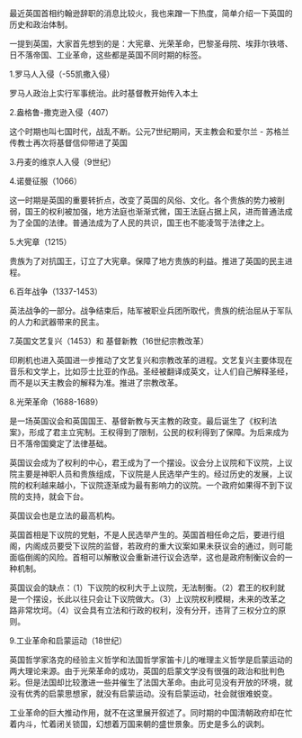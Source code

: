 最近英国首相约翰逊辞职的消息比较火，我也来蹭一下热度，简单介绍一下英国的历史和政治体制。

一提到英国，大家首先想到的是：大宪章、光荣革命，巴黎圣母院、埃菲尔铁塔、日不落帝国、工业革命，这些都是英国不同时期的标签。

1.罗马人入侵（-55凯撒入侵）

罗马人政治上实行军事统治。此时基督教开始传入本土

2.盎格鲁-撒克逊入侵（407）

这个时期也叫七国时代，战乱不断。公元7世纪期间，天主教会和爱尔兰 - 苏格兰传教士再次将基督信仰带进了英国

3.丹麦的维京人入侵（9世纪）

4.诺曼征服（1066）

这一时期是英国的重要转折点，改变了英国的风俗、文化。各个贵族的势力被削弱，国王的权利被加强，地方法庭也渐渐式微，国王法庭占据上风，进而普通法成为了全国的法律。普通法成为了人民的共识，国王也不能凌驾于法律之上。

5.大宪章（1215）

贵族为了对抗国王，订立了大宪章。保障了地方贵族的利益。推进了英国的民主进程。

6.百年战争（1337-1453）

英法战争的一部分。战争结束后，陆军被职业兵团所取代，贵族的统治屈从于军队的人力和武器带来的民主。

7.英国文艺复兴（1453）和 基督新教（16世纪宗教改革）

印刷机也进入英国进一步推动了文艺复兴和宗教改革的进程。文艺复兴主要体现在音乐和文学上，比如莎士比亚的作品。圣经被翻译成英文，让人们自己解释圣经，而不是以天主教会的解释为准。推进了宗教改革。

8.光荣革命（1688-1689）

是一场英国议会和英国国王、基督新教与天主教的政变。最后诞生了《权利法案》，形成了君主立宪制。王权得到了限制，公民的权利得到了保障。为后来成为日不落帝国奠定了法律基础。

英国议会成为了权利的中心，君王成为了一个摆设。议会分上议院和下议院，上议院主要是神职人员和贵族组成，下议院是人民选举产生的。经过历史的发展，上议院的权利越来越小，下议院逐渐成为最有影响力的议院。一个政府如果得不到下议院的支持，就会下台。

英国议会也是立法的最高机构。

英国首相是下议院的党魁，不是人民选举产生的。英国首相任命之后，要进行组阁，内阁成员要受下议院的监督，若政府的重大议案如果未获议会的通过，则可能面临倒阁的风险。首相可以解散议会重新进行议会选举，这也是政府制衡议会的一种机制。

英国议会的缺点：（1）下议院的权利大于上议院，无法制衡。（2）君王的权利就是一个摆设，长此以往只会让下议院做大。（3）上议院权利模糊，未来的改革之路非常坎坷。（4）议会具有立法和行政的权利，没有分开，违背了三权分立的原则。

9.工业革命和启蒙运动（18世纪）

英国哲学家洛克的经验主义哲学和法国哲学家笛卡儿的唯理主义哲学是启蒙运动的两大理论来源。由于光荣革命的成功，英国的启蒙文学没有很强的政治和批判色彩。但是法国却比较激进一些并催生了法国大革命。由此可见没有开放的环境，就没有优秀的启蒙思想家，就没有启蒙运动。没有启蒙运动，社会就很难蜕变。

工业革命的巨大推动作用，就不在这里展开叙述了。同时期的中国清朝政府却在忙着内斗，忙着闭关锁国，幻想着万国来朝的盛世景象。历史是多么的讽刺。